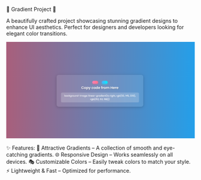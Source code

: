 🎨 Gradient Project 🌈


A beautifully crafted project showcasing stunning gradient designs to enhance UI aesthetics. Perfect for designers and developers looking for elegant color transitions.



![image alt](https://github.com/Itsyashasvibhati/BG_gradient_website/blob/592847851da4c9555a3ad212423e9fd9a1f82316/Screenshot1Bg.png)


✨ Features:
🎨 Attractive Gradients – A collection of smooth and eye-catching gradients.
🌐 Responsive Design – Works seamlessly on all devices.
🎭 Customizable Colors – Easily tweak colors to match your style.
⚡ Lightweight & Fast – Optimized for performance.
